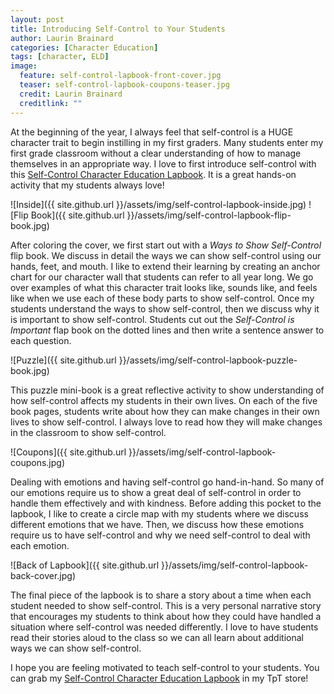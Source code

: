 ```yaml
---
layout: post
title: Introducing Self-Control to Your Students
author: Laurin Brainard
categories: [Character Education]
tags: [character, ELD]
image:
  feature: self-control-lapbook-front-cover.jpg
  teaser: self-control-lapbook-coupons-teaser.jpg
  credit: Laurin Brainard
  creditlink: ""
---
```

At the beginning of the year, I always feel that self-control is a HUGE character trait to begin instilling in my first graders. Many students enter my first grade classroom without a clear understanding of how to manage themselves in an appropriate way. I love to first introduce self-control with this [Self-Control Character Education Lapbook](http://bit.ly/2uwy8sB). It is a great hands-on activity that my students always love!

![Inside]({{ site.github.url }}/assets/img/self-control-lapbook-inside.jpg)
![Flip Book]({{ site.github.url }}/assets/img/self-control-lapbook-flip-book.jpg)

After coloring the cover, we first start out with a *Ways to Show Self-Control* flip book. We discuss in detail the ways we can show self-control using our hands, feet, and mouth. I like to extend their learning by creating an anchor chart for our character wall that students can refer to all year long. We go over examples of what this character trait looks like, sounds like, and feels like when we use each of these body parts to show self-control. Once my students understand the ways to show self-control, then we discuss why it is important to show self-control. Students cut out the *Self-Control is Important* flap book on the dotted lines and then write a sentence answer to each question. 

![Puzzle]({{ site.github.url }}/assets/img/self-control-lapbook-puzzle-book.jpg)

This puzzle mini-book is a great reflective activity to show understanding of how self-control affects my students in their own lives. On each of the five book pages, students write about how they can make changes in their own lives to show self-control. I always love to read how they will make changes in the classroom to show self-control. 

![Coupons]({{ site.github.url }}/assets/img/self-control-lapbook-coupons.jpg)

Dealing with emotions and having self-control go hand-in-hand. So many of our emotions require us to show a great deal of self-control in order to handle them effectively and with kindness. Before adding this pocket to the lapbook, I like to create a circle map with my students where we discuss different emotions that we have. Then, we discuss how these emotions require us to have self-control and why we need self-control to deal with each emotion. 

![Back of Lapbook]({{ site.github.url }}/assets/img/self-control-lapbook-back-cover.jpg)

The final piece of the lapbook is to share a story about a time when each student needed to show self-control. This is a very personal narrative story that encourages my students to think about how they could have handled a situation where self-control was needed differently. I love to have students read their stories aloud to the class so we can all learn about additional ways we can show self-control. 

I hope you are feeling motivated to teach self-control to your students. You can grab my [Self-Control Character Education Lapbook](http://bit.ly/2uwy8sB) in my TpT store! 